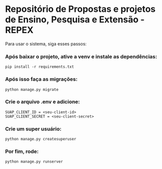 # Repositório de Propostas e projetos de Ensino, Pesquisa e Extensão - REPEX
Para usar o sistema, siga esses passos:

### Após baixar o projeto, ative a venv e instale as dependências:
    pip install -r requirements.txt

### Após isso faça as migrações:
    python manage.py migrate

### Crie o arquivo .env e adicione:
    SUAP_CLIENT_ID = <seu-client-id>
    SUAP_CLIENT_SECRET = <seu-client-secret>
    
### Crie um super usuário:
    python manage.py createsuperuser

### Por fim, rode:
    python manage.py runserver
